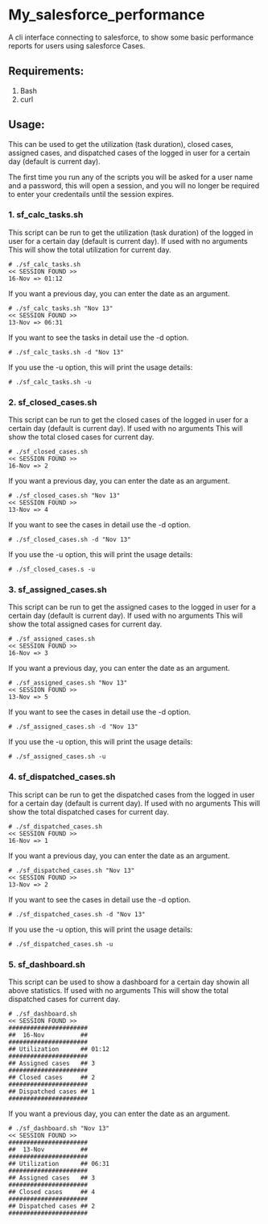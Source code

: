 # My_salesforce_performance
A cli interface connecting to salesforce, to show some basic performance reports for users using salesforce Cases.

## Requirements:
1. Bash
2. curl

## Usage:
This can be used to get the utilization (task duration), closed cases, assigned cases, and dispatched cases of the logged in user for a certain day (default is current day).

The first time you run any of the scripts you will be asked for a user name and a password, this will open a session, and you will no longer be required to enter your credentails until the session expires.

### 1. sf_calc_tasks.sh
This script can be run to get the utilization (task duration) of the logged in user for a certain day (default is current day).
If used with no arguments This will show the total utilization for current day.
```
# ./sf_calc_tasks.sh
<< SESSION FOUND >>
16-Nov => 01:12
```
If you want a previous day, you can enter the date as an argument.
```
# ./sf_calc_tasks.sh "Nov 13"
<< SESSION FOUND >>
13-Nov => 06:31
```
If you want to see the tasks in detail use the -d option.
```
# ./sf_calc_tasks.sh -d "Nov 13"
```
If you use the -u option, this will print the usage details:
```
# ./sf_calc_tasks.sh -u
```

### 2. sf_closed_cases.sh
This script can be run to get the closed cases of the logged in user for a certain day (default is current day).
If used with no arguments This will show the total closed cases for current day.
```
# ./sf_closed_cases.sh
<< SESSION FOUND >>
16-Nov => 2
```
If you want a previous day, you can enter the date as an argument.
```
# ./sf_closed_cases.sh "Nov 13"
<< SESSION FOUND >>
13-Nov => 4
```
If you want to see the cases in detail use the -d option.
```
# ./sf_closed_cases.sh -d "Nov 13"
```
If you use the -u option, this will print the usage details:
```
# ./sf_closed_cases.s -u
```

### 3. sf_assigned_cases.sh
This script can be run to get the assigned cases to the logged in user for a certain day (default is current day).
If used with no arguments This will show the total assigned cases for current day.
```
# ./sf_assigned_cases.sh
<< SESSION FOUND >>
16-Nov => 3
```
If you want a previous day, you can enter the date as an argument.
```
# ./sf_assigned_cases.sh "Nov 13"
<< SESSION FOUND >>
13-Nov => 5
```
If you want to see the cases in detail use the -d option.
```
# ./sf_assigned_cases.sh -d "Nov 13"
```
If you use the -u option, this will print the usage details:
```
# ./sf_assigned_cases.sh -u
```

### 4. sf_dispatched_cases.sh
This script can be run to get the dispatched cases from the logged in user for a certain day (default is current day).
If used with no arguments This will show the total dispatched cases for current day.
```
# ./sf_dispatched_cases.sh
<< SESSION FOUND >>
16-Nov => 1
```
If you want a previous day, you can enter the date as an argument.
```
# ./sf_dispatched_cases.sh "Nov 13"
<< SESSION FOUND >>
13-Nov => 2
```
If you want to see the cases in detail use the -d option.
```
# ./sf_dispatched_cases.sh -d "Nov 13"
```
If you use the -u option, this will print the usage details:
```
# ./sf_dispatched_cases.sh -u
```

### 5. sf_dashboard.sh
This script can be used to show a dashboard for a certain day showin all above statistics.
If used with no arguments This will show the total dispatched cases for current day.
```
# ./sf_dashboard.sh
<< SESSION FOUND >>
######################
##  16-Nov          ##
######################
## Utilization      ## 01:12
######################
## Assigned cases   ## 3
######################
## Closed cases     ## 2
######################
## Dispatched cases ## 1
######################

```
If you want a previous day, you can enter the date as an argument.
```
# ./sf_dashboard.sh "Nov 13"
<< SESSION FOUND >>
######################
##  13-Nov          ##
######################
## Utilization      ## 06:31
######################
## Assigned cases   ## 3
######################
## Closed cases     ## 4
######################
## Dispatched cases ## 2
######################

```
